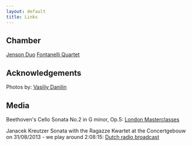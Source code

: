 ```yaml
---
layout: default
title: Links
---
```

## Chamber
[Jenson Duo](http://www.jensonduo.weebly.com)
[Fontanelli Quartet](http://fontanellistringquartet.com/)

## Acknowledgements
Photos by: [Vasiliy Danilin](http://www.vasiliydanilin.com)

## Media
Beethoven's Cello Sonata No.2 in G minor, Op.5: [London Masterclasses](http://www.youtube.com/watch?v=4z7nu2pmNBU)

Janacek Kreutzer Sonata with the Ragazze Kwartet at the Concertgebouw on 31/08/2013 - we play around 2:08:15: [Dutch radio broadcast](http://radio.omroep.nl/u/249196/?silverlight)
